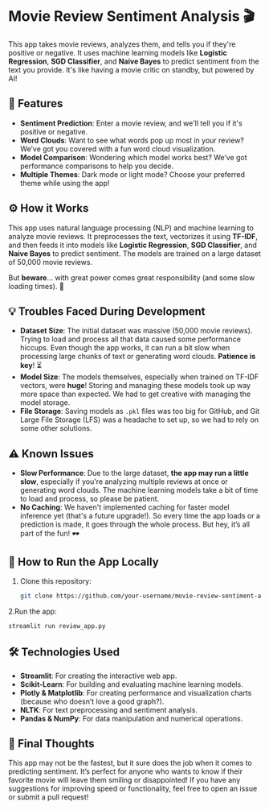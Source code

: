 # Movie Review Sentiment Analysis 🎬

This app takes movie reviews, analyzes them, and tells you if they're positive or negative. It uses machine learning models like **Logistic Regression**, **SGD Classifier**, and **Naive Bayes** to predict sentiment from the text you provide. It's like having a movie critic on standby, but powered by AI!

## 🚀 Features
- **Sentiment Prediction**: Enter a movie review, and we'll tell you if it's positive or negative.
- **Word Clouds**: Want to see what words pop up most in your review? We’ve got you covered with a fun word cloud visualization.
- **Model Comparison**: Wondering which model works best? We’ve got performance comparisons to help you decide.
- **Multiple Themes**: Dark mode or light mode? Choose your preferred theme while using the app!

## ⚙️ How it Works
This app uses natural language processing (NLP) and machine learning to analyze movie reviews. It preprocesses the text, vectorizes it using **TF-IDF**, and then feeds it into models like **Logistic Regression**, **SGD Classifier**, and **Naive Bayes** to predict sentiment. The models are trained on a large dataset of 50,000 movie reviews. 

But **beware**... with great power comes great responsibility (and some slow loading times). 🚨

## 💡 Troubles Faced During Development
- **Dataset Size**: The initial dataset was massive (50,000 movie reviews). Trying to load and process all that data caused some performance hiccups. Even though the app works, it can run a bit slow when processing large chunks of text or generating word clouds. **Patience is key**! ⏳
- **Model Size**: The models themselves, especially when trained on TF-IDF vectors, were **huge**! Storing and managing these models took up way more space than expected. We had to get creative with managing the model storage.
- **File Storage**: Saving models as `.pkl` files was too big for GitHub, and Git Large File Storage (LFS) was a headache to set up, so we had to rely on some other solutions.

## ⚠️ Known Issues
- **Slow Performance**: Due to the large dataset, **the app may run a little slow**, especially if you're analyzing multiple reviews at once or generating word clouds. The machine learning models take a bit of time to load and process, so please be patient.
- **No Caching**: We haven't implemented caching for faster model inference yet (that's a future upgrade!). So every time the app loads or a prediction is made, it goes through the whole process. But hey, it’s all part of the fun! 🕶️

## 🌟 How to Run the App Locally
1. Clone this repository:
   ```bash
   git clone https://github.com/your-username/movie-review-sentiment-analysis.git
   ```
2.Run the app:
  ```bash
  streamlit run review_app.py
  ```
## 🛠️ Technologies Used
* **Streamlit**: For creating the interactive web app.
* **Scikit-Learn**: For building and evaluating machine learning models.
* **Plotly & Matplotlib**: For creating performance and visualization charts (because who doesn’t love a good graph?).
* **NLTK**: For text preprocessing and sentiment analysis.
* **Pandas & NumPy**: For data manipulation and numerical operations.
## 🎉 Final Thoughts
This app may not be the fastest, but it sure does the job when it comes to predicting sentiment. It’s perfect for anyone who wants to know if their favorite movie will leave them smiling or disappointed! If you have any suggestions for improving speed or functionality, feel free to open an issue or submit a pull request!


